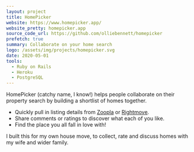 ```yaml
---
layout: project
title: HomePicker
website: https://www.homepicker.app/
website_pretty: homepicker.app
source_code_url: https://github.com/olliebennett/homepicker
prefetch: true
summary: Collaborate on your home search
logo: /assets/img/projects/homepicker.svg
date: 2020-05-01
tools:
  - Ruby on Rails
  - Heroku
  - PostgreSQL
---
```


HomePicker (catchy name, I know!) helps people collaborate on their property search
by building a shortlist of homes together.

- Quickly pull in listing details from [Zoopla](https://www.zoopla.co.uk/) or [Rightmove](https://www.rightmove.co.uk/).
- Share comments or ratings to discover what each of you like.
- Find the place you all fall in love with!

I built this for my own house move, to collect, rate and discuss homes with my wife and wider family.
